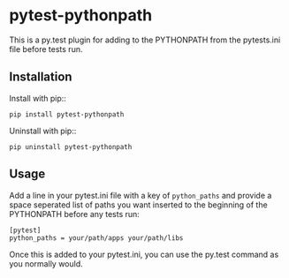 pytest-pythonpath
=================

This is a py.test plugin for adding to the PYTHONPATH from the pytests.ini file before tests run.

Installation
------------

Install with pip::

    pip install pytest-pythonpath

Uninstall with pip::

    pip uninstall pytest-pythonpath

Usage
-----

Add a line in your pytest.ini file with a key of `python_paths` and provide a space seperated list of paths
you want inserted to the beginning of the PYTHONPATH before any tests run:

    [pytest]
    python_paths = your/path/apps your/path/libs

Once this is added to your pytest.ini, you can use the py.test command as you normally would.
